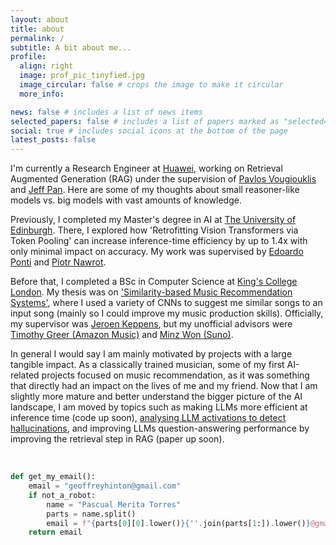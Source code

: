 ```yaml
---
layout: about
title: about
permalink: /
subtitle: A bit about me...
profile:
  align: right
  image: prof_pic_tinyfied.jpg
  image_circular: false # crops the image to make it circular
  more_info:

news: false # includes a list of news items
selected_papers: false # includes a list of papers marked as "selected={true}"
social: true # includes social icons at the bottom of the page
latest_posts: false
---
```


I'm currently a Research Engineer at [Huawei](https://www.huawei.com/en/corporate-information/research-development), working on Retrieval Augmented Generation (RAG) under the supervision of [Pavlos Vougiouklis](https://scholar.google.com/citations?hl=en&user=9J7YeR0AAAAJ&view_op=list_works&sortby=pubdate) and [Jeff Pan](https://scholar.google.com/citations?user=zLDAY8QAAAAJ&hl=es). Here are some of my thoughts about small reasoner-like models vs. big models with vast amounts of knowledge.

Previously, I completed my Master's degree in AI at [The University of Edinburgh](https://www.ed.ac.uk/c/edinburgh-ai). There, I explored how 'Retrofitting Vision Transformers via Token Pooling' can increase inference-time efficiency by up to 1.4x with only minimal impact on accuracy. My work was supervised by [Edoardo Ponti](https://scholar.google.ca/citations?user=tklL2q0AAAAJ&hl=en) and [Piotr Nawrot](https://scholar.google.com/citations?user=9wrNHUQAAAAJ&hl=en).

Before that, I completed a BSc in Computer Science at [King's College London](https://www.kcl.ac.uk/informatics). My thesis was on ['Similarity-based Music Recommendation Systems'](https://github.com/PascualMeritaTorres/Deep-Learning-Music-Recommendation-System), where I used a variety of CNNs to suggest me similar songs to an input song (mainly so I could improve my music production skills). Officially, my supervisor was [Jeroen Keppens](https://scholar.google.co.uk/citations?user=6uEtmfoAAAAJ&hl=de), but my unofficial advisors were [Timothy Greer (Amazon Music)](https://scholar.google.com/citations?user=sD2tSQ4AAAAJ&hl=en) and [Minz Won (Suno)](https://scholar.google.com/citations?user=x5rArQMAAAAJ&hl=en).

In general I would say I am mainly motivated by projects with a large tangible impact. As a classically trained musician, some of my first AI-related projects focused on music recommendation, as it was something that directly had an impact on the lives of me and my friend. Now that I am slightly more mature and better understand the bigger picture of the AI landscape, I am moved by topics such as making LLMs more efficient at inference time (code up soon), [analysing LLM activations to detect hallucinations](https://github.com/tberm/mlp_cw4?tab=readme-ov-file), and improving LLMs question-answering performance by improving the retrieval step in RAG (paper up soon).

<br/>
 
```python
def get_my_email():
    email = "geoffreyhinton@gmail.com"
    if not_a_robot:
        name = "Pascual Merita Torres"
        parts = name.split()
        email = f"{parts[0][0].lower()}{''.join(parts[1:]).lower()}@gmail.com"
    return email
```
